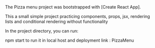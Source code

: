 The Pizza menu project was bootstrapped with [Create React App].

This a small simple project practicing components, props, jsx, rendering lists and conditional rendering without functionality

In the project directory, you can run:

npm start to run it in local host
and deployment link : PizzaMenu
